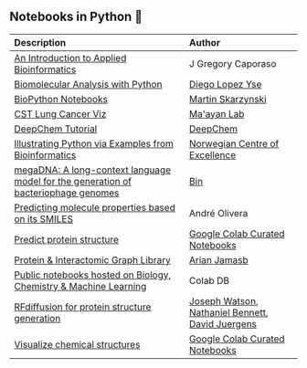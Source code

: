 ## Notebooks in Python 🐍

| Description  | Author |
| :--- | :--- |
| [An Introduction to Applied Bioinformatics](http://readiab.org/introduction.html) | J Gregory Caporaso
| [Biomolecular Analysis with Python](Molecular%20Analysis%20with%20Python.ipynb)  | [Diego Lopez Yse](https://github.com/dlopezyse)
| [BioPython Notebooks](https://github.com/vkh16/python_course/tree/ac4bbead049201b8533d5c012ef3809b8281c320/13_Biopython/biopython-notebook/notebooks) | [Martin Skarzynski](https://github.com/marskar)
| [CST Lung Cancer Viz](https://github.com/MaayanLab/CST_Lung_Cancer_Viz/tree/master/) | [Ma'ayan Lab](https://labs.icahn.mssm.edu/maayanlab/)
| [DeepChem Tutorial](https://github.com/deepchem/deepchem/tree/master/examples/tutorials) | [DeepChem](https://github.com/deepchem)
| [Illustrating Python via Examples from Bioinformatics](http://hplgit.github.io/bioinf-py/doc/pub/html/index.html) | [Norwegian Centre of Excellence](http://cbc.simula.no/pub/)
| [megaDNA: A long-context language model for the generation of bacteriophage genomes](https://colab.research.google.com/drive/1T7pDY-pL2aJk8mogUKhDu5DpG9r7bjv4?usp=sharing) | [Bin](https://github.com/lingxusb)
| [Predicting molecule properties based on its SMILES](https://www.kaggle.com/code/rmonge/predicting-molecule-properties-based-on-its-smiles) | André Olivera
| [Predict protein structure](https://colab.research.google.com/github/deepmind/alphafold/blob/master/notebooks/AlphaFold.ipynb) | [Google Colab Curated Notebooks](https://colab.google/notebooks/)
| [Protein & Interactomic Graph Library](https://github.com/a-r-j/graphein) | [Arian Jamasb](https://github.com/a-r-j)
| [Public notebooks hosted on Biology, Chemistry & Machine Learning](https://colab-db.github.io/) | Colab DB
| [RFdiffusion for protein structure generation](https://colab.research.google.com/github/sokrypton/ColabDesign/blob/v1.1.1/rf/examples/diffusion.ipynb#scrollTo=tSgCPxIZ1T_A) | [Joseph Watson](https://github.com/joewatchwell), [Nathaniel Bennett](https://github.com/nrbennet), [David Juergens](https://github.com/davidcjuergens)
| [Visualize chemical structures](https://colab.research.google.com/github/vinayak2019/python_quantum_chemistry_introductory/blob/main/Input_structure_for_QC_calculations.ipynb) | [Google Colab Curated Notebooks](https://colab.google/notebooks/)
